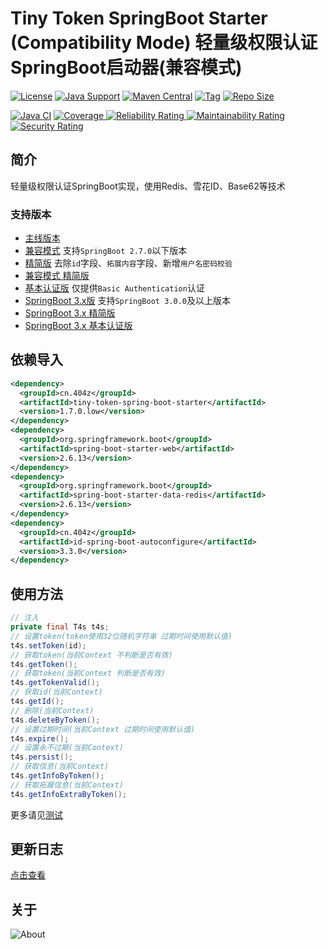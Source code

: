 # Tiny Token SpringBoot Starter (Compatibility Mode) 轻量级权限认证SpringBoot启动器(兼容模式)

[![License](https://img.shields.io/github/license/ALI1416/tiny-token-spring-boot-starter?label=License)](https://www.apache.org/licenses/LICENSE-2.0.txt)
[![Java Support](https://img.shields.io/badge/Java-8+-green)](https://openjdk.org/)
[![Maven Central](https://img.shields.io/maven-central/v/cn.404z/tiny-token-spring-boot-starter?label=Maven%20Central)](https://mvnrepository.com/artifact/cn.404z/tiny-token-spring-boot-starter)
[![Tag](https://img.shields.io/github/v/tag/ALI1416/tiny-token-spring-boot-starter?label=Tag)](https://github.com/ALI1416/tiny-token-spring-boot-starter/tags)
[![Repo Size](https://img.shields.io/github/repo-size/ALI1416/tiny-token-spring-boot-starter?label=Repo%20Size&color=success)](https://github.com/ALI1416/tiny-token-spring-boot-starter/archive/refs/heads/low.zip)

[![Java CI](https://github.com/ALI1416/tiny-token-spring-boot-starter/actions/workflows/ci.yml/badge.svg?branch=low)](https://github.com/ALI1416/tiny-token-spring-boot-starter/actions/workflows/ci.yml)
[![Coverage](https://sonarcloud.io/api/project_badges/measure?project=ALI1416_tiny-token-spring-boot-starter&metric=coverage)
![Reliability Rating](https://sonarcloud.io/api/project_badges/measure?project=ALI1416_tiny-token-spring-boot-starter&metric=reliability_rating)
![Maintainability Rating](https://sonarcloud.io/api/project_badges/measure?project=ALI1416_tiny-token-spring-boot-starter&metric=sqale_rating)
![Security Rating](https://sonarcloud.io/api/project_badges/measure?project=ALI1416_tiny-token-spring-boot-starter&metric=security_rating)](https://sonarcloud.io/summary/new_code?id=ALI1416_tiny-token-spring-boot-starter)

## 简介

轻量级权限认证SpringBoot实现，使用Redis、雪花ID、Base62等技术

### 支持版本

- [主线版本](https://github.com/ALI1416/tiny-token-spring-boot-starter/tree/master)
- [兼容模式](https://github.com/ALI1416/tiny-token-spring-boot-starter/tree/low) 支持`SpringBoot 2.7.0`以下版本
- [精简版](https://github.com/ALI1416/tiny-token-spring-boot-starter/tree/lite) 去除`id`字段、`拓展内容`字段、新增`用户名密码校验`
- [兼容模式 精简版](https://github.com/ALI1416/tiny-token-spring-boot-starter/tree/low.lite)
- [基本认证版](https://github.com/ALI1416/tiny-token-spring-boot-starter/tree/auth) 仅提供`Basic Authentication`认证
- [SpringBoot 3.x版](https://github.com/ALI1416/tiny-token-spring-boot-starter/tree/v3) 支持`SpringBoot 3.0.0`及以上版本
- [SpringBoot 3.x 精简版](https://github.com/ALI1416/tiny-token-spring-boot-starter/tree/v3.lite)
- [SpringBoot 3.x 基本认证版](https://github.com/ALI1416/tiny-token-spring-boot-starter/tree/v3.auth)

## 依赖导入

```xml
<dependency>
  <groupId>cn.404z</groupId>
  <artifactId>tiny-token-spring-boot-starter</artifactId>
  <version>1.7.0.low</version>
</dependency>
<dependency>
  <groupId>org.springframework.boot</groupId>
  <artifactId>spring-boot-starter-web</artifactId>
  <version>2.6.13</version>
</dependency>
<dependency>
  <groupId>org.springframework.boot</groupId>
  <artifactId>spring-boot-starter-data-redis</artifactId>
  <version>2.6.13</version>
</dependency>
<dependency>
  <groupId>cn.404z</groupId>
  <artifactId>id-spring-boot-autoconfigure</artifactId>
  <version>3.3.0</version>
</dependency>
```

## 使用方法

```java
// 注入
private final T4s t4s;
// 设置token(token使用32位随机字符串 过期时间使用默认值)
t4s.setToken(id);
// 获取token(当前Context 不判断是否有效)
t4s.getToken();
// 获取token(当前Context 判断是否有效)
t4s.getTokenValid();
// 获取id(当前Context)
t4s.getId();
// 删除(当前Context)
t4s.deleteByToken();
// 设置过期时间(当前Context 过期时间使用默认值)
t4s.expire();
// 设置永不过期(当前Context)
t4s.persist();
// 获取信息(当前Context)
t4s.getInfoByToken();
// 获取拓展信息(当前Context)
t4s.getInfoExtraByToken();
```

更多请见[测试](./test/tiny-token-spring-boot-starter-test)

## 更新日志

[点击查看](./CHANGELOG.md)

## 关于

<picture>
  <source media="(prefers-color-scheme: dark)" srcset="https://www.404z.cn/images/about.dark.svg">
  <img alt="About" src="https://www.404z.cn/images/about.light.svg">
</picture>
